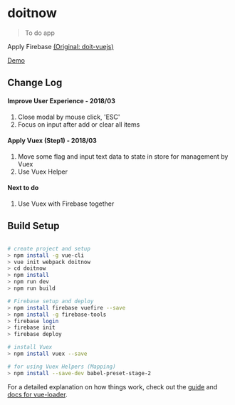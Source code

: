 # doitnow

> To do app

 Apply Firebase [(Original: doit-vuejs)](https://github.com/joshua1988/doit-vuejs) <br>

[Demo](https://doitnow-53d8d.firebaseapp.com)

## Change Log
#### Improve User Experience - 2018/03
  1. Close modal by mouse click, 'ESC'
  2. Focus on input after add or clear all items

#### Apply Vuex (Step1) - 2018/03
  1. Move some flag and input text data to state in store for management by Vuex
  2. Use Vuex Helper

#### Next to do
  1. Use Vuex with Firebase together


## Build Setup

``` bash

# create project and setup
> npm install -g vue-cli
> vue init webpack doitnow
> cd doitnow
> npm install
> npm run dev
> npm run build

# Firebase setup and deploy
> npm install firebase vuefire --save
> npm install -g firebase-tools
> firebase login
> firebase init
> firebase deploy

# install Vuex
> npm install vuex --save

# for using Vuex Helpers (Mapping)
> npm install --save-dev babel-preset-stage-2

```
For a detailed explanation on how things work, check out the [guide](http://vuejs-templates.github.io/webpack/) and [docs for vue-loader](http://vuejs.github.io/vue-loader).
